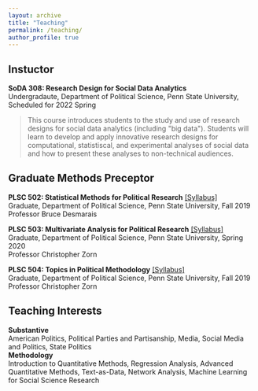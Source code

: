 ```yaml
---
layout: archive
title: "Teaching"
permalink: /teaching/
author_profile: true
---
```


## Instuctor 

<b>SoDA 308: Research Design for Social Data Analytics</b> <br>
Undergradaute, Department of Political Science, Penn State University, Scheduled for 2022 Spring<br>
> This course introduces students to the study and use of research designs for social data analytics (including "big data"). Students will learn to develop and apply innovative research designs for computational, statistiscal, and experimental analyses of social data and how to present these analyses to non-technical audiences.

## Graduate Methods Preceptor

<b>PLSC 502: Statistical Methods for Political Research</b> [[Syllabus]](https://github.com/taegyoon-kim/taegyoon-kim.github.io/blob/master/files/PLSC502_fall_2019.pdf) <br>
Graduate, Department of Political Science, Penn State University, Fall 2019 <br>
Professor Bruce Desmarais

<b>PLSC 503: Multivariate Analysis for Political Research</b> [[Syllabus]](https://github.com/taegyoon-kim/taegyoon-kim.github.io/blob/master/files/PLSC503_spring_2020.pdf) <br>
Graduate, Department of Political Science, Penn State University, Spring 2020 <br>
Professor Christopher Zorn

<b>PLSC 504: Topics in Political Methodology</b> [[Syllabus]](https://github.com/taegyoon-kim/taegyoon-kim.github.io/blob/master/files/PLSC504_fall_2019.pdf) <br>
Graduate, Department of Political Science, Penn State University, Fall 2019 <br>
Professor Christopher Zorn

## Teaching Interests

<b>Substantive</b><br>
American Politics, Political Parties and Partisanship, Media, Social Media and Politics, State Politics<br>
<b>Methodology</b><br>
Introduction to Quantitative Methods, Regression Analysis, Advanced Quantitative Methods, Text-as-Data, Network Analysis, Machine Learning for Social Science Research
